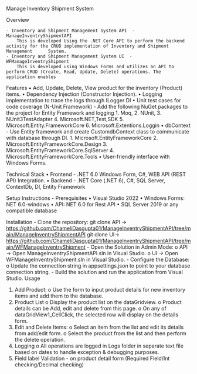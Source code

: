  Manage Inventory Shipment System

 Overview

	- Inventory and Shipment Management System API  - ManageInventryShipmentAPI
	  	This is developed Using the .NET Core API to perform the backend activity for the CRUD implementation of Inventory and Shipment Management 		System.
	- Inventory and Shipment Management System UI  - WFManageInventryShipment
		This is developed using Windows Forms and utilizes an API to perform CRUD (Create, Read, Update, Delete) operations. The application enables 		

Features
	• Add, Update, Delete, View product for the inventory (Product) items.
	• Dependency Injection (Constructor Injection).
	• Logging implementation to trace the logs through ILogger DI 
	• Unit test cases for code coverage (N-Unit Framework) 
		- Add the following NuGet packages to the project for Entity Framework and logging 
			1. Moq,
			2. NUnit,
			3. NUnit3TestAdapter 
			4. Microsoft.NET,Test,SDK
			5. Microsoft.Entity.FrameworkCore
			6. Microsoft.Extentions.Loggin
	• dbContext - Use Entity framework and create CustomdbContext class to communicate with database through DI.
			1. Microsoft.EntityFrameworkCore
			2. Microsoft.EntityFrameworkCore.Design
			3. Microsoft.EntityFrameworkCore.SqlServer
			4. Microsoft.EntityFrameworkCore.Tools
	• User-friendly interface with Windows Forms.

Technical Stack
	• Frontend - .NET 6.0 Windows Form, C#, WEB API (REST API) Integration.
	• Backend - .NET Core (.NET 6), C#, SQL Server, ContextDb, DI, Entity Framework

Setup Instructions
	- Prerequisites
		• Visual Studio 2022
		• Windows Forms: NET 6.0-windows
		• API: NET 6.0 for Rest API
		• SQL Server 2019 or any compatible database


Installation
	- Clone the repository: 
		git clone API -> https://github.com/ChameliDasgupta01/ManageInventryShipmentAPI/tree/main/ManageInventryShipmentAPI
		git clone UI->  https://github.com/ChameliDasgupta01/ManageInventryShipmentAPI/tree/main/WFManageInventryShipment
	- Open the Solution in Admin Mode: 
		o API -> Open ManageInventryShipmentAPI.sln in Visual Studio.
		o UI -> Open WFManageInventryShipment.sln in Visual Studio.
	- Configure the Database: 
		o Update the connection string in appsettings.json to point to your database connection string.
	- Build the solution and run the application from Visual Studio.
Usage
1. Add Product: 
	  o Use the form to input product details for new inventory items and add them to the database.
2. Product List 
	  o Display the product list on the dataGridview.
	  o Product details can be Add, edit and delete from this page.
	  o On any of dataGridView1_CellClick, the selected row will display on the details form.	
3. Edit and Delete Items: 
	  o Select an item from the list and edit its details from add/edit form. 
	  o Select the product from the list and then perform the delete operation.
4. Logging 
	  o All operations are logged in Logs folder in separate text file based on dates to handle exception & debugging purposes.
5. Field label Validation - on product detail form (Required Field/Int checking/Decimal checking)







